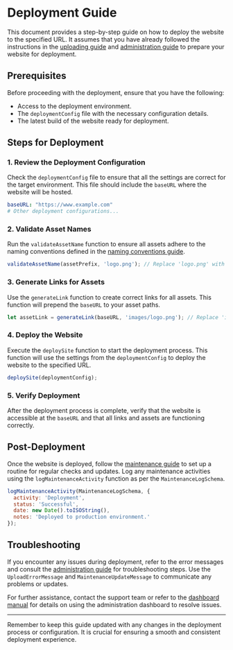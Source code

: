 # Deployment Guide

This document provides a step-by-step guide on how to deploy the website to the specified URL. It assumes that you have already followed the instructions in the [uploading guide](uploading.md) and [administration guide](administration.md) to prepare your website for deployment.

## Prerequisites

Before proceeding with the deployment, ensure that you have the following:

- Access to the deployment environment.
- The `deploymentConfig` file with the necessary configuration details.
- The latest build of the website ready for deployment.

## Steps for Deployment

### 1. Review the Deployment Configuration

Check the `deploymentConfig` file to ensure that all the settings are correct for the target environment. This file should include the `baseURL` where the website will be hosted.

```yaml
baseURL: "https://www.example.com"
# Other deployment configurations...
```

### 2. Validate Asset Names

Run the `validateAssetName` function to ensure all assets adhere to the naming conventions defined in the [naming conventions guide](naming_conventions.md).

```javascript
validateAssetName(assetPrefix, 'logo.png'); // Replace 'logo.png' with your asset's filename
```

### 3. Generate Links for Assets

Use the `generateLink` function to create correct links for all assets. This function will prepend the `baseURL` to your asset paths.

```javascript
let assetLink = generateLink(baseURL, 'images/logo.png'); // Replace 'images/logo.png' with your asset's path
```

### 4. Deploy the Website

Execute the `deploySite` function to start the deployment process. This function will use the settings from the `deploymentConfig` to deploy the website to the specified URL.

```javascript
deploySite(deploymentConfig);
```

### 5. Verify Deployment

After the deployment process is complete, verify that the website is accessible at the `baseURL` and that all links and assets are functioning correctly.

## Post-Deployment

Once the website is deployed, follow the [maintenance guide](maintenance.md) to set up a routine for regular checks and updates. Log any maintenance activities using the `logMaintenanceActivity` function as per the `MaintenanceLogSchema`.

```javascript
logMaintenanceActivity(MaintenanceLogSchema, {
  activity: 'Deployment',
  status: 'Successful',
  date: new Date().toISOString(),
  notes: 'Deployed to production environment.'
});
```

## Troubleshooting

If you encounter any issues during deployment, refer to the error messages and consult the [administration guide](administration.md) for troubleshooting steps. Use the `UploadErrorMessage` and `MaintenanceUpdateMessage` to communicate any problems or updates.

For further assistance, contact the support team or refer to the [dashboard manual](dashboard_manual.md) for details on using the administration dashboard to resolve issues.

---

Remember to keep this guide updated with any changes in the deployment process or configuration. It is crucial for ensuring a smooth and consistent deployment experience.